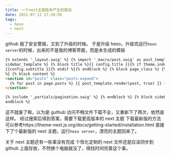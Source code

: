 ```yaml
---
title: 一个next主题版本产生的错误
date: 2021-07-12 17:28:50
tags:
  - hexo
  - next
---
```


github 报了安全警报，又到了升级的时候。
于是升级 hexo，升级完运行`hexo server`的时候，出来的不是我的博客界面，而是未生成的模板

```html
{% extends '_layout.swig' %} {% import '_macro/post.swig' as post_template %} {% import '_macro/sidebar.swig' as
sidebar_template %} {% block title %}{{ config.title }}{% if theme.index_with_subtitle and config.subtitle %} -
{{config.subtitle }}{% endif %}{% endblock %} {% block page_class %} {% if is_home() %}page-home{% endif -%} {% endblock
%} {% block content %}
<section id="posts" class="posts-expand">
  {% for post in page.posts %} {{ post_template.render(post, true) }} {% endfor %}
</section>

{% include '_partials/pagination.swig' %} {% endblock %} {% block sidebar %} {{ sidebar_template.render(false) }} {%
endblock %}
```

这不就废了嘛，以为是 guthub 访问不畅文件下载不全，又重新下了两次，依然是这样。
经过搜索后得到答案，需要下载更高版本的 next 主题
下载最新版的方法可以参考https://theme-next.js.org/docs/getting-started/installation.html
直接下了个最新版的 next 主题，运行`hexo server`，漂亮的主题回来了。

关于 next 主题还有一些事没有完成
个性化定制的 next 文件还是应该同步到 github 上面存放，不然换个电脑就没了，得找时间完善这个事。
